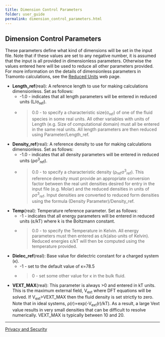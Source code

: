 ```yaml
---
title: Dimension Control Parameters
folder: user_guide
permalink: dimension_control_parameters.html
---
```


## Dimension Control Parameters

These parameters define what kind of dimensions will be set in the input file. 
Note that if these values are set to any negative number, it is assumed that the input is all provided in dimensionless parameters. 
Otherwise the values entered here will be used to reduce all other parameters provided. 
For more information on the details of dimensionless parameters in Tramonto calculations, see the [Reduced Units](UG_dft_units.html) web page.

*   **Length_ref**(real): A reference length to use for making calculations dimensionless. Set as follows:
    *   -1.0 - indicates that all length parameters will be entered in reduced units (L/σ<sub>ref</sub>).
    *   >0.0 - to specify a characteristic size(σ<sub>ref</sub>) of one of the fluid species in some real units. All other variables with units of Length (e.g. Size of computational domain) must all be entered in the same real units. All length parameters are then reduced using Parameter/Length_ref.
*   **Density_ref**(real): A reference density to use for making calculations dimensionless. Set as follows:
    *   -1.0 - indicates that all density parameters will be entered in reduced units (ρσ<sup>3</sup><sub>ref</sub>).
    *   >0.0 - to specify a characteristic density (ρ<sub>ref</sub>σ<sup>3</sup><sub>ref</sub>). This reference density must provide an appropriate conversion factor between the real unit densities desired for entry in the input file (e.g. Molar) and the reduced densities in units of ρσ<sup>3</sup><sub>ref</sub>. Input densities are converted to reduced form densities using the formula (Density Parameter)/Density_ref.
*   **Temp**(real): Temperature reference parameter. Set as follows:
    *   -1 - indicates that all energy parameters will be entered in reduced units (ε/kT) where k is the Boltzmann constant.
    *   >0.0 - to specify the Temperature in Kelvin. All energy parameters must then entered as ε/k(also units of Kelvin). Reduced energies ε/kT will then be computed using the temperature provided.
*   **Dielec_ref**(real): Base value for dielectric constant for a charged system (κ).
    *   -1 - set to the default value of κ=78.5
    *   >0 - set some other value for κ in the bulk fluid.
*   **VEXT_MAX**(real): This parameter is always >0 and entered in kT units. This is the maximum external field, V<sub>ext</sub> where DFT equations will be solved. If V<sub>ext</sub>>VEXT_MAX then the fluid density is set strictly to zero. Note that in ideal systems, ρ(r)∝exp(-V<sub>ext</sub>(r)/kT). As a result, a large Vext value results in very small densities that can be difficult to resolve numerically. VEXT_MAX is typically between 10 and 20\.

***

<a href="http://www.sandia.gov/general/privacy-security/index.html">Privacy and Security</a> 